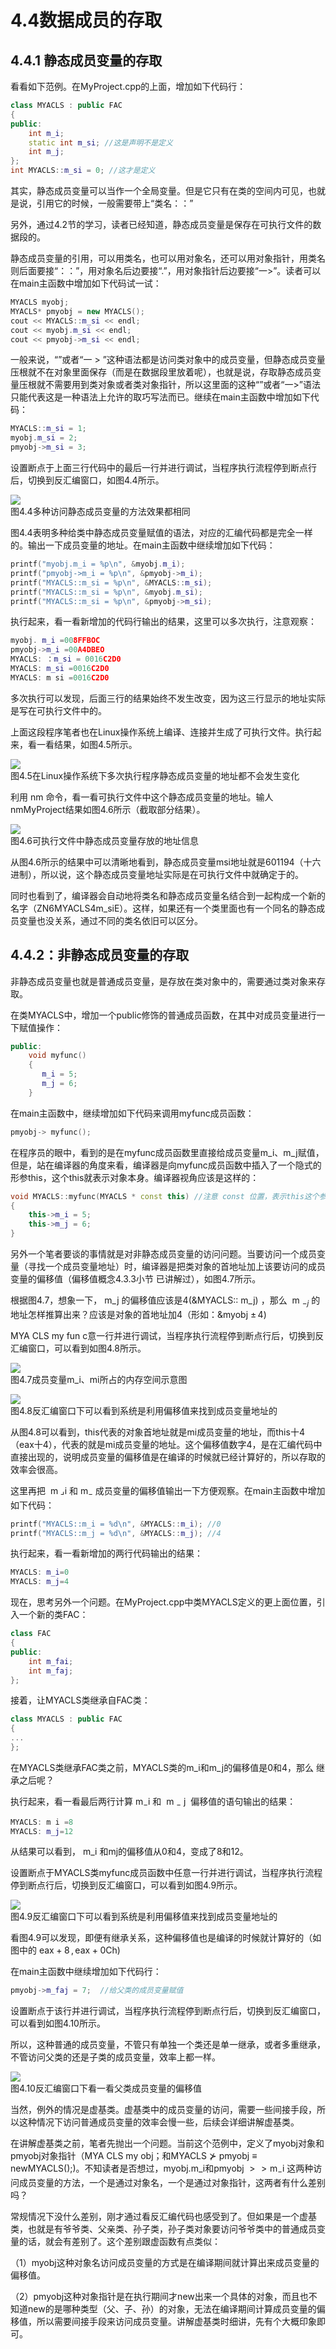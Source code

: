 # 4.4数据成员的存取  

## 4.4.1 静态成员变量的存取  

看看如下范例。在MyProject.cpp的上面，增加如下代码行：  

``` cpp
class MYACLS : public FAC  
{  
public:  
    int m_i;  
    static int m_si; //这是声明不是定义  
    int m_j;  
}; 
int MYACLS::m_si = 0; //这才是定义
```


其实，静态成员变量可以当作一个全局变量。但是它只有在类的空间内可见，也就是说，引用它的时候，一般需要带上“类名：：”  

另外，通过4.2节的学习，读者已经知道，静态成员变量是保存在可执行文件的数据段的。  

静态成员变量的引用，可以用类名，也可以用对象名，还可以用对象指针，用类名则后面要接“：：”，用对象名后边要接“.”，用对象指针后边要接“一>”。读者可以在main主函数中增加如下代码试一试：  

``` cpp
MYACLS myobj;  
MYACLS* pmyobj = new MYACLS();  
cout << MYACLS::m_si << endl;  
cout << myobj.m_si << endl;  
cout << pmyobj->m_si << endl;
```

一般来说，“”或者“一 $>$ ”这种语法都是访问类对象中的成员变量，但静态成员变量压根就不在对象里面保存（而是在数据段里放着呢），也就是说，存取静态成员变量压根就不需要用到类对象或者类对象指针，所以这里面的这种“”或者“一>”语法只能代表这是一种语法上允许的取巧写法而已。继续在main主函数中增加如下代码：  

``` cpp
MYACLS::m_si = 1;  
myobj.m_si = 2;  
pmyobj->m_si = 3;
```

设置断点于上面三行代码中的最后一行并进行调试，当程序执行流程停到断点行后，切换到反汇编窗口，如图4.4所示。  

![](images/54f91917d82af44b31f9110fa02fb2540d745a562af81c051c28af373680cf0c.jpg)  
图4.4多种访问静态成员变量的方法效果都相同  

图4.4表明多种给类中静态成员变量赋值的语法，对应的汇编代码都是完全一样的。输出一下成员变量的地址。在main主函数中继续增加如下代码：  

``` cpp
printf("myobj.m_i = %p\n", &myobj.m_i);  
printf("pmyobj->m_i = %p\n", &pmyobj->m_i);  
printf("MYACLS::m_si = %p\n", &MYACLS::m_si);  
printf("MYACLS::m_si = %p\n", &myobj.m_si);  
printf("MYACLS::m_si = %p\n", &pmyobj->m_si);
```


执行起来，看一看新增加的代码行输出的结果，这里可以多次执行，注意观察：  

``` cpp
myobj. m_i =008FFBOC 
pmyobj->m_i =00A4DBEO 
MYACLS: ：m_si = 0016C2D0 
MYACLS: m_si =0016C2D0 
MYACLS: m si =0016C2D0
```


多次执行可以发现，后面三行的结果始终不发生改变，因为这三行显示的地址实际是写在可执行文件中的。  

上面这段程序笔者也在Linux操作系统上编译、连接并生成了可执行文件。执行起来，看一看结果，如图4.5所示。  

![](images/24f688ed2887593d8fe957648b917e931e06d375e2625eee0a7c6a4725fe8918.jpg)  
图4.5在Linux操作系统下多次执行程序静态成员变量的地址都不会发生变化  

利用 $\mathrm{nm}$ 命令，看一看可执行文件中这个静态成员变量的地址。输人nmMyProject结果如图4.6所示（截取部分结果）。  

![](images/158b3b7f7dd646a31f94f3be1e677bad03a7c0f1d4e11b3af7dcbc48026c8660.jpg)  
图4.6可执行文件中静态成员变量存放的地址信息  

从图4.6所示的结果中可以清晰地看到，静态成员变量msi地址就是601194（十六进制），所以说，这个静态成员变量地址实际是在可执行文件中就确定于的。  

同时也看到了，编译器会自动地将类名和静态成员变量名结合到一起构成一个新的名字（ZN6MYACLS4m_siE）。这样，如果还有一个类里面也有一个同名的静态成员变量也没关系，通过不同的类名依旧可以区分。  

## 4.4.2：非静态成员变量的存取  

非静态成员变量也就是普通成员变量，是存放在类对象中的，需要通过类对象来存取。  

在类MYACLS中，增加一个public修饰的普通成员函数，在其中对成员变量进行一下赋值操作：  

``` cpp
public:  
    void myfunc()  
    {  
       m_i = 5;  
       m_j = 6;  
    }
```

在main主函数中，继续增加如下代码来调用myfunc成员函数：  

``` cpp
pmyobj-> myfunc();
```

在程序员的眼中，看到的是在myfunc成员函数里直接给成员变量m_i、m_j赋值，但是，站在编译器的角度来看，编译器是向myfunc成员函数中插入了一个隐式的形参this，这个this就表示对象本身。编译器视角应该是这样的：
```cpp
void MYACLS::myfunc(MYACLS * const this) //注意 const 位置，表示this这个参数指向一个对象后不可以指向其他对象
{
    this->m_i = 5;
    this->m_j = 6;
}
```

另外一个笔者要谈的事情就是对非静态成员变量的访问问题。当要访问一个成员变量（寻找一个成员变量地址）时，编译器是把类对象的首地址加上该要访问的成员变量的偏移值（偏移值概念4.3.3小节 已讲解过），如图4.7所示。  

根据图4.7，想象一下， $\mathrm{m\_j}$ 的偏移值应该是4(&MYACLS:: $\mathrm{m\_j})$ ，那么 $\mathrm{~m~}_{-j}$ 的地址怎样推算出来？应该是对象的首地址加4（形如：&myobj $\pm\,4)$  

MYA CLS my fun c意一行并进行调试，当程序执行流程停到断点行后，切换到反汇编窗口，可以看到如图4.8所示。  

![](images/1aea1ee0b37adb19449671b7c22033eee4565b9e4eaa79d3d1e2d393134ca6c2.jpg)  
图4.7成员变量m_i、mi所占的内存空间示意图  

![](images/ce1cc7e3c985a2b8fb81c645e8ce54a51b5cc4e91f06c19d558098ee40a9a6f8.jpg)  
图4.8反汇编窗口下可以看到系统是利用偏移值来找到成员变量地址的  

从图4.8可以看到，this代表的对象首地址就是mi成员变量的地址，而this十4（eax十4），代表的就是mi成员变量的地址。这个偏移值数字4，是在汇编代码中直接出现的，说明成员变量的偏移值是在编译的时候就已经计算好的，所以存取的效率会很高。  

这里再把 $\mathrm{~m~}\lrcorner\mathrm{i}$ 和 $\textrm{m}_{-}$ 成员变量的偏移值输出一下方便观察。在main主函数中增加如下代码：  

``` cpp
printf("MYACLS::m_i = %d\n", &MYACLS::m_i); //0  
printf("MYACLS::m_j = %d\n", &MYACLS::m_j); //4
```

执行起来，看一看新增加的两行代码输出的结果：  

``` cpp
MYACLS: m_i=0 
MYACLS: m_j=4
```

现在，思考另外一个问题。在MyProject.cpp中类MYACLS定义的更上面位置，引入一个新的类FAC：  

``` cpp
class FAC  
{  
public:  
    int m_fai;  
    int m_faj;  
};
```

接着，让MYACLS类继承自FAC类：

``` cpp
class MYACLS : public FAC  
{  
...
};
```


在MYACLS类继承FAC类之前，MYACLS类的m_i和m_j的偏移值是0和4，那么 继承之后呢？

执行起来，看一看最后两行计算 $\textrm{m}_{-}\textrm{i}$ 和 $\mathrm{~m~}_{-}\mathrm{~j~}$ 偏移值的语句输出的结果：  

``` cpp
MYACLS: m i =8 
MYACLS: m_j=12
```

从结果可以看到， $\mathrm{m}\_\mathrm{i}$ 和mj的偏移值从0和4，变成了8和12。  

设置断点于MYACLS类myfunc成员函数中任意一行并进行调试，当程序执行流程停到断点行后，切换到反汇编窗口，可以看到如图4.9所示。  

![](images/b3b0b0f98d1200b73f0c0c6e52384ecdee94eff719088e8061deb687fe6f482d.jpg)  
图4.9反汇编窗口下可以看到系统是利用偏移值来找到成员变量地址的  

看图4.9可以发现，即便有继承关系，这种偏移值也是编译的时候就计算好的（如图中的 $\mathrm{eax}+8\,,\mathrm{eax}+0\mathrm{Ch})$  

在main主函数中继续增加如下代码行：  

``` cpp
pmyobj->m_faj = 7;  //给父类的成员变量赋值
```

设置断点于该行并进行调试，当程序执行流程停到断点行后，切换到反汇编窗口，可以看到如图4.10所示。  

所以，这种普通的成员变量，不管只有单独一个类还是单一继承，或者多重继承，不管访问父类的还是子类的成员变量，效率上都一样。  

![](images/9d06693ccb21a5a03838b287d81b738af7eb1779c90e280bf7caa7c250deaca2.jpg)  
图4.10反汇编窗口下看一看父类成员变量的偏移值  

当然，例外的情况是虚基类。虚基类中的成员变量的访问，需要一些间接手段，所以这种情况下访问普通成员变量的效率会慢一些，后续会详细讲解虚基类。  

在讲解虚基类之前，笔者先抛出一个问题。当前这个范例中，定义了myobj对象和pmyobj对象指针（MYA CLS my obj；和MYACLS $\nsucc$ pmyobj $\equiv$ newMYACLS();)。不知读者是否想过，myobj.m_i和pmyobj $\mathrm{>>m_{-}i}$ 这两种访问成员变量的方法，一个是通过对象名，一个是通过对象指针，这两者有什么差别吗？  

常规情况下没什么差别，刚才通过看反汇编代码也感受到了。但如果是一个虚基类，也就是有爷爷类、父亲类、孙子类，孙子类对象要访问爷爷类中的普通成员变量的话，就会有差别了。这个差别跟虚函数有点类似：  

（1）myobj这种对象名访问成员变量的方式是在编译期间就计算出来成员变量的偏移值。  

（2）pmyobj这种对象指针是在执行期间才new出来一个具体的对象，而且也不知道new的是哪种类型（父、子、孙）的对象，无法在编译期间计算成员变量的偏移值，所以需要间接手段来访问成员变量。讲解虚基类时细讲，先有个大概印象即可。